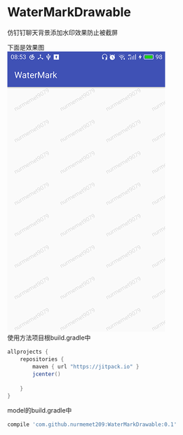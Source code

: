 # WaterMarkDrawable
仿钉钉聊天背景添加水印效果防止被截屏

下面是效果图  
![](images/water_mark.png)  
使用方法项目根build.gradle中  
```groovy
allprojects {
    repositories {
        maven { url "https://jitpack.io" }
        jcenter()

    }
}
```
model的build.gradle中
```groovy
compile 'com.github.nurmemet209:WaterMarkDrawable:0.1'

```